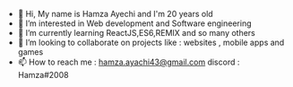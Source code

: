 - 👋 Hi, My name is Hamza Ayechi and I'm 20 years old 
- 👀 I’m interested in Web development and Software engineering
- 🌱 I’m currently learning ReactJS,ES6,REMIX and so many others
- 💞️ I’m looking to collaborate on projects like : websites , mobile apps and games
- 📫 How to reach me : 
hamza.ayachi43@gmail.com
discord : Hamza#2008

<!---
YasuosimP/YasuosimP is a ✨ special ✨ repository because its `README.md` (this file) appears on your GitHub profile.
You can click the Preview link to take a look at your changes.
--->
